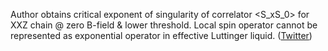 
Author obtains critical exponent of singularity of correlator <S_xS_0> for XXZ chain @ zero B-field & lower threshold. Local spin operator cannot be represented as exponential operator in effective Luttinger liquid. ([Twitter](https://twitter.com/JoshuahHeath/status/1254784714579140615))
